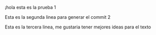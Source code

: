 ¡hola esta es la prueba 1

Esta es la segunda linea para generar el commit 2

Esta es la tercera linea, me gustaria tener mejores ideas para el texto


